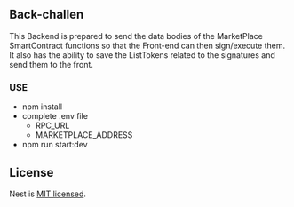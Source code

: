 ## Back-challen

This Backend is prepared to send the data bodies of the MarketPlace SmartContract functions so that the Front-end can then sign/execute them. It also has the ability to save the ListTokens related to the signatures and send them to the front.
### USE

- npm install
- complete .env file
  - RPC_URL
  - MARKETPLACE_ADDRESS
- npm run start:dev


## License

Nest is [MIT licensed](https://github.com/nestjs/nest/blob/master/LICENSE).
